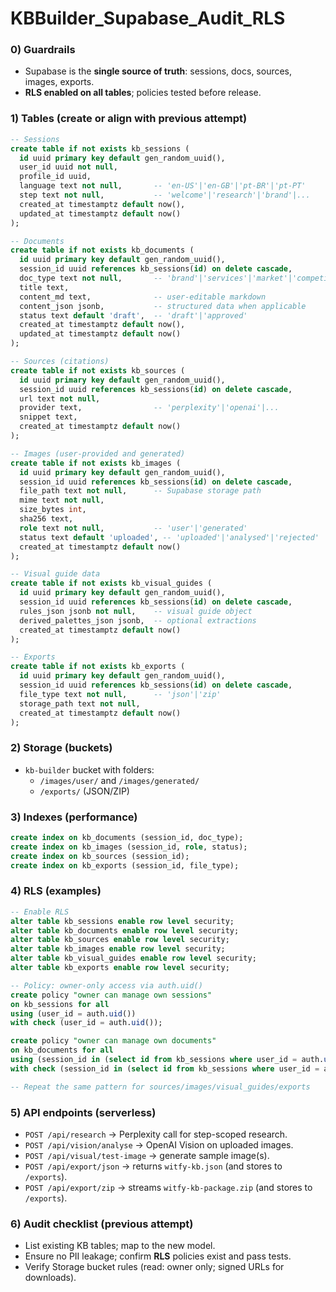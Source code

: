 # KBBuilder_Supabase_Audit_RLS

### 0) Guardrails

- Supabase is the **single source of truth**: sessions, docs, sources, images, exports.
- **RLS enabled on all tables**; policies tested before release.

### 1) Tables (create or align with previous attempt)

```sql
-- Sessions
create table if not exists kb_sessions (
  id uuid primary key default gen_random_uuid(),
  user_id uuid not null,
  profile_id uuid,
  language text not null,       -- 'en-US'|'en-GB'|'pt-BR'|'pt-PT'
  step text not null,           -- 'welcome'|'research'|'brand'|...
  created_at timestamptz default now(),
  updated_at timestamptz default now()
);

-- Documents
create table if not exists kb_documents (
  id uuid primary key default gen_random_uuid(),
  session_id uuid references kb_sessions(id) on delete cascade,
  doc_type text not null,       -- 'brand'|'services'|'market'|'competitors'|'tone'|'visual'
  title text,
  content_md text,              -- user-editable markdown
  content_json jsonb,           -- structured data when applicable
  status text default 'draft',  -- 'draft'|'approved'
  created_at timestamptz default now(),
  updated_at timestamptz default now()
);

-- Sources (citations)
create table if not exists kb_sources (
  id uuid primary key default gen_random_uuid(),
  session_id uuid references kb_sessions(id) on delete cascade,
  url text not null,
  provider text,                -- 'perplexity'|'openai'|...
  snippet text,
  created_at timestamptz default now()
);

-- Images (user-provided and generated)
create table if not exists kb_images (
  id uuid primary key default gen_random_uuid(),
  session_id uuid references kb_sessions(id) on delete cascade,
  file_path text not null,      -- Supabase storage path
  mime text not null,
  size_bytes int,
  sha256 text,
  role text not null,           -- 'user'|'generated'
  status text default 'uploaded', -- 'uploaded'|'analysed'|'rejected'
  created_at timestamptz default now()
);

-- Visual guide data
create table if not exists kb_visual_guides (
  id uuid primary key default gen_random_uuid(),
  session_id uuid references kb_sessions(id) on delete cascade,
  rules_json jsonb not null,    -- visual guide object
  derived_palettes_json jsonb,  -- optional extractions
  created_at timestamptz default now()
);

-- Exports
create table if not exists kb_exports (
  id uuid primary key default gen_random_uuid(),
  session_id uuid references kb_sessions(id) on delete cascade,
  file_type text not null,      -- 'json'|'zip'
  storage_path text not null,
  created_at timestamptz default now()
);

```

### 2) Storage (buckets)

- `kb-builder` bucket with folders:
    - `/images/user/` and `/images/generated/`
    - `/exports/` (JSON/ZIP)

### 3) Indexes (performance)

```sql
create index on kb_documents (session_id, doc_type);
create index on kb_images (session_id, role, status);
create index on kb_sources (session_id);
create index on kb_exports (session_id, file_type);

```

### 4) RLS (examples)

```sql
-- Enable RLS
alter table kb_sessions enable row level security;
alter table kb_documents enable row level security;
alter table kb_sources enable row level security;
alter table kb_images enable row level security;
alter table kb_visual_guides enable row level security;
alter table kb_exports enable row level security;

-- Policy: owner-only access via auth.uid()
create policy "owner can manage own sessions"
on kb_sessions for all
using (user_id = auth.uid())
with check (user_id = auth.uid());

create policy "owner can manage own documents"
on kb_documents for all
using (session_id in (select id from kb_sessions where user_id = auth.uid()))
with check (session_id in (select id from kb_sessions where user_id = auth.uid()));

-- Repeat the same pattern for sources/images/visual_guides/exports

```

### 5) API endpoints (serverless)

- `POST /api/research` → Perplexity call for step-scoped research.
- `POST /api/vision/analyse` → OpenAI Vision on uploaded images.
- `POST /api/visual/test-image` → generate sample image(s).
- `POST /api/export/json` → returns `witfy-kb.json` (and stores to `/exports`).
- `POST /api/export/zip` → streams `witfy-kb-package.zip` (and stores to `/exports`).

### 6) Audit checklist (previous attempt)

- List existing KB tables; map to the new model.
- Ensure no PII leakage; confirm **RLS** policies exist and pass tests.
- Verify Storage bucket rules (read: owner only; signed URLs for downloads).